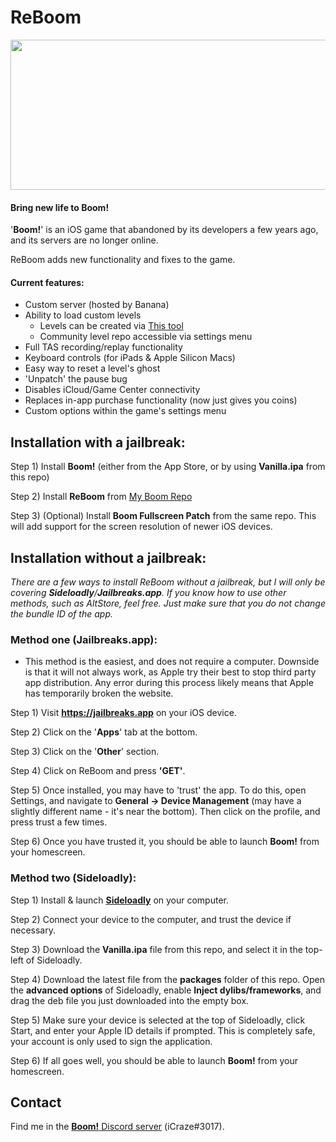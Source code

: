 # ReBoom
<p align="center">
	<!-- will be fetched from GH when made public -->
  <img width="720" height="240" src="https://share.boba.best/raw/2t1af63w.png">
</p>

#### Bring new life to Boom!

'**Boom!**' is an iOS game that abandoned by its developers a few years ago, and its servers are no longer online.

ReBoom adds new functionality and fixes to the game.

#### Current features:
- Custom server (hosted by Banana)
- Ability to load custom levels
	- Levels can be created via [This tool](https://github.com/lachylegend/Boom-Level-Editor)
	- Community level repo accessible via settings menu
- Full TAS recording/replay functionality
- Keyboard controls (for iPads & Apple Silicon Macs)
- Easy way to reset a level's ghost
- 'Unpatch' the pause bug
- Disables iCloud/Game Center connectivity
- Replaces in-app purchase functionality (now just gives you coins)
- Custom options within the game's settings menu

## Installation with a jailbreak:

Step 1) Install **Boom!** (either from the App Store, or by using **Vanilla.ipa** from this repo)

Step 2) Install **ReBoom** from [My Boom Repo](https://boom.icrazeios.com/)

Step 3) (Optional) Install **Boom Fullscreen Patch** from the same repo. This will add support for the screen resolution of newer iOS devices.

## Installation without a jailbreak:

*There are a few ways to install ReBoom without a jailbreak, but I will only be covering **Sideloadly**/**Jailbreaks.app**. If you know how to use other methods, such as AltStore, feel free. Just make sure that you do not change the bundle ID of the app.*

### Method one (Jailbreaks.app):

- This method is the easiest, and does not require a computer. Downside is that it will not always work, as Apple try their best to stop third party app distribution. Any error during this process likely means that Apple has temporarily broken the website.
		
Step 1) Visit **https://jailbreaks.app** on your iOS device.

Step 2) Click on the '**Apps**' tab at the bottom.

Step 3) Click on the '**Other**' section.

Step 4) Click on ReBoom and press **'GET'**.

Step 5) Once installed, you may have to 'trust' the app. To do this, open Settings, and navigate to **General -> Device Management** (may have a slightly different name - it's near the bottom). Then click on the profile, and press trust a few times.

Step 6) Once you have trusted it, you should be able to launch **Boom!** from your homescreen.

### Method two (Sideloadly):

Step 1) Install & launch [**Sideloadly**](https://sideloadly.io/#download) on your computer.

Step 2) Connect your device to the computer, and trust the device if necessary.

Step 3) Download the **Vanilla.ipa** file from this repo, and select it in the top-left of Sideloadly.
    
Step 4) Download the latest file from the **packages** folder of this repo. Open the **advanced options** of Sideloadly, enable **Inject dylibs/frameworks**, and drag the deb file you just downloaded into the empty box.

Step 5) Make sure your device is selected at the top of Sideloadly, click Start, and enter your Apple ID details if prompted. This is completely safe, your account is only used to sign the application.

Step 6) If all goes well, you should be able to launch **Boom!** from your homescreen.

## Contact

Find me in the [**Boom!** Discord server](https://discord.gg/wgrbBPvrQ7) (iCraze#3017).
